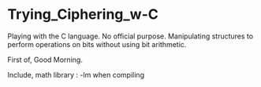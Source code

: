 # Trying_Ciphering_w-C
Playing with the C language. No official purpose. Manipulating structures to perform operations on bits without using bit arithmetic.


First of, Good Morning.

Include, math library : -lm when compiling
